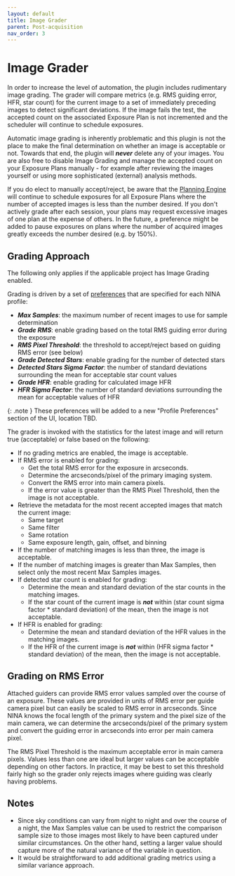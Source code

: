 ```yaml
---
layout: default
title: Image Grader
parent: Post-acquisition
nav_order: 3
---
```


# Image Grader

In order to increase the level of automation, the plugin includes rudimentary image grading.  The grader will compare metrics (e.g. RMS guiding error, HFR, star count) for the current image to a set of immediately preceding images to detect significant deviations.  If the image fails the test, the accepted count on the associated Exposure Plan is not incremented and the scheduler will continue to schedule exposures.

Automatic image grading is inherently problematic and this plugin is not the place to make the final determination on whether an image is acceptable or not.  Towards that end, the plugin will **_never_** delete any of your images.  You are also free to disable Image Grading and manage the accepted count on your Exposure Plans manually - for example after reviewing the images yourself or using more sophisticated (external) analysis methods.

If you do elect to manually accept/reject, be aware that the [Planning Engine](../concepts.html#planning-engine) will continue to schedule exposures for all Exposure Plans where the number of accepted images is less than the number desired.  If you don't actively grade after each session, your plans may request excessive images of one plan at the expense of others.  In the future, a preference might be added to pause exposures on plans where the number of acquired images greatly exceeds the number desired (e.g. by 150%).

## Grading Approach

The following only applies if the applicable project has Image Grading enabled.

Grading is driven by a set of [preferences](../target-management/profiles.html#image-grader) that are specified for each NINA profile:
* **_Max Samples_**: the maximum number of recent images to use for sample determination
* **_Grade RMS_**: enable grading based on the total RMS guiding error during the exposure
* **_RMS Pixel Threshold_**: the threshold to accept/reject based on guiding RMS error (see below)
* **_Grade Detected Stars_**: enable grading for the number of detected stars
* **_Detected Stars Sigma Factor_**: the number of standard deviations surrounding the mean for acceptable star count values
* **_Grade HFR_**: enable grading for calculated image HFR
* **_HFR Sigma Factor_**: the number of standard deviations surrounding the mean for acceptable values of HFR

{: .note }
These preferences will be added to a new "Profile Preferences" section of the UI, location TBD.

The grader is invoked with the statistics for the latest image and will return true (acceptable) or false based on the following:
* If no grading metrics are enabled, the image is acceptable.
* If RMS error is enabled for grading:
  * Get the total RMS error for the exposure in arcseconds.
  * Determine the arcseconds/pixel of the primary imaging system.
  * Convert the RMS error into main camera pixels.
  * If the error value is greater than the RMS Pixel Threshold, then the image is not acceptable.
* Retrieve the metadata for the most recent accepted images that match the current image:
  * Same target
  * Same filter
  * Same rotation
  * Same exposure length, gain, offset, and binning
* If the number of matching images is less than three, the image is acceptable.
* If the number of matching images is greater than Max Samples, then select only the most recent Max Samples images.
* If detected star count is enabled for grading:
  * Determine the mean and standard deviation of the star counts in the matching images.
  * If the star count of the current image is _**not**_ within (star count sigma factor * standard deviation) of the mean, then the image is not acceptable.
* If HFR is enabled for grading:
  * Determine the mean and standard deviation of the HFR values in the matching images.
  * If the HFR of the current image is _**not**_ within (HFR sigma factor * standard deviation) of the mean, then the image is not acceptable.

## Grading on RMS Error
Attached guiders can provide RMS error values sampled over the course of an exposure.  These values are provided in units of RMS error per guide camera pixel but can easily be scaled to RMS error in arcseconds.  Since NINA knows the focal length of the primary system and the pixel size of the main camera, we can determine the arcseconds/pixel of the primary system and convert the guiding error in arcseconds into error per main camera pixel.

The RMS Pixel Threshold is the maximum acceptable error in main camera pixels.  Values less than one are ideal but larger values can be acceptable depending on other factors.  In practice, it may be best to set this threshold fairly high so the grader only rejects images where guiding was clearly having problems.

## Notes
* Since sky conditions can vary from night to night and over the course of a night, the Max Samples value can be used to restrict the comparison sample size to those images most likely to have been captured under similar circumstances.  On the other hand, setting a larger value should capture more of the natural variance of the variable in question.
* It would be straightforward to add additional grading metrics using a similar variance approach.
